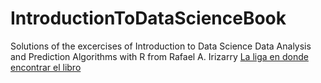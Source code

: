 # IntroductionToDataScienceBook
Solutions of the excercises  of Introduction to Data Science Data Analysis and Prediction Algorithms with R from Rafael A. Irizarry
[La liga en donde encontrar el libro](https://rafalab.github.io/dsbook/)
